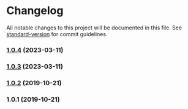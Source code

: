 # Changelog

All notable changes to this project will be documented in this file. See [standard-version](https://github.com/conventional-changelog/standard-version) for commit guidelines.

### [1.0.4](https://github.com/algo-js/priority-queue/compare/v1.0.3...v1.0.4) (2023-03-11)



### [1.0.3](https://github.com/algo-js/priority-queue/compare/v1.0.2...v1.0.3) (2023-03-11)



### [1.0.2](https://github.com///compare/v1.0.1...v1.0.2) (2019-10-21)



### 1.0.1 (2019-10-21)
